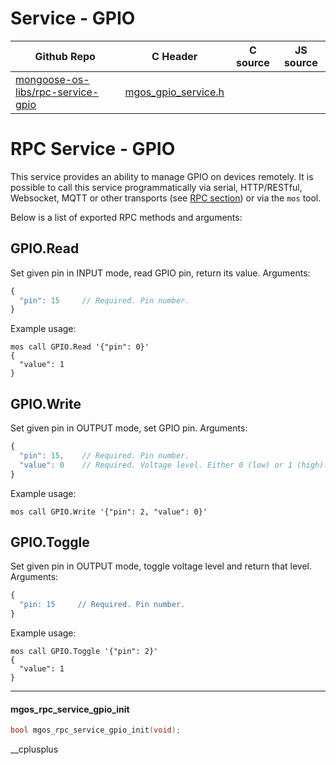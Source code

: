# Service - GPIO
| Github Repo | C Header | C source  | JS source |
| ----------- | -------- | --------  | ----------------- |
| [mongoose-os-libs/rpc-service-gpio](https://github.com/mongoose-os-libs/rpc-service-gpio) | [mgos_gpio_service.h](https://github.com/mongoose-os-libs/rpc-service-gpio/tree/master/include/mgos_gpio_service.h) | &nbsp;  | &nbsp;         |

# RPC Service - GPIO

This service provides an ability to manage GPIO on devices remotely.
It is possible to call this service programmatically via serial, HTTP/RESTful,
Websocket, MQTT or other transports
(see [RPC section](/docs/core_components/rpc.html)) or via the `mos` tool.

Below is a list of exported RPC methods and arguments:

## GPIO.Read
Set given pin in INPUT mode, read GPIO pin, return its value. Arguments:
```javascript
{
  "pin": 15     // Required. Pin number.
}
```

Example usage:

<pre class="command-line language-bash" data-user="chris" data-host="localhost" data-output="2-100"><code>mos call GPIO.Read '{"pin": 0}'
{
  "value": 1
}</code></pre>


## GPIO.Write
Set given pin in OUTPUT mode, set GPIO pin. Arguments:
```javascript
{
  "pin": 15,    // Required. Pin number.
  "value": 0    // Required. Voltage level. Either 0 (low) or 1 (high).
}
```

Example usage:

<pre class="command-line language-bash" data-user="chris" data-host="localhost" data-output="2-100"><code>mos call GPIO.Write '{"pin": 2, "value": 0}'</code></pre>


## GPIO.Toggle
Set given pin in OUTPUT mode, toggle voltage level and return that level. Arguments:
```javascript
{
  "pin: 15     // Required. Pin number.
}
```

Example usage:

<pre class="command-line language-bash" data-user="chris" data-host="localhost" data-output="2-100"><code>mos call GPIO.Toggle '{"pin": 2}'
{
  "value": 1
}</code></pre>


<!--

## GPIO.SetIntHandler
Set interrupt handler on a GPIO pin that calls a remote RPC service
on interrupt. Arguments:
```javascript
{
  "pin": 15,            // Required. Pin number.
  "edge": "any",        // Required. One of: "pos", "neg", "any".
  "pull": "up",         // Required. One of: "up", "down".
  "debounse_ms": 200,   // Required. Button debounce interval in milliseconds.
  "dst": "",            // Required. Remote RPC service destination address.
  "method": "Foo"       // Required. RPC method to call.
}
```

Example usage:
<pre class="command-line language-bash" data-user="chris" data-host="localhost" data-output="2-100"><code>mos call GPIO.Toggle '{"pin": 2}'
{
  "value": 1
}</code></pre>
-->


 ----- 
#### mgos_rpc_service_gpio_init

```c
bool mgos_rpc_service_gpio_init(void);
```
 __cplusplus 
